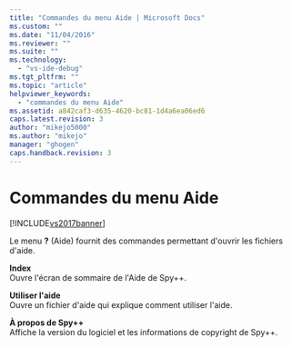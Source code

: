 ```yaml
---
title: "Commandes du menu Aide | Microsoft Docs"
ms.custom: ""
ms.date: "11/04/2016"
ms.reviewer: ""
ms.suite: ""
ms.technology: 
  - "vs-ide-debug"
ms.tgt_pltfrm: ""
ms.topic: "article"
helpviewer_keywords: 
  - "commandes du menu Aide"
ms.assetid: a842caf3-d635-4620-bc81-1d4a6ea06ed6
caps.latest.revision: 3
author: "mikejo5000"
ms.author: "mikejo"
manager: "ghogen"
caps.handback.revision: 3
---
```

# Commandes du menu Aide
[!INCLUDE[vs2017banner](../code-quality/includes/vs2017banner.md)]

Le menu **?** \(Aide\) fournit des commandes permettant d'ouvrir les fichiers d'aide.  
  
 **Index**  
 Ouvre l'écran de sommaire de l'Aide de Spy\+\+.  
  
 **Utiliser l'aide**  
 Ouvre un fichier d'aide qui explique comment utiliser l'aide.  
  
 **À propos de Spy\+\+**  
 Affiche la version du logiciel et les informations de copyright de Spy\+\+.